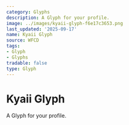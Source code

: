 ```yaml
---
category: Glyphs
description: A Glyph for your profile.
image: ../images/kyaii-glyph-f6e17c3653.png
last_updated: '2025-09-17'
name: Kyaii Glyph
source: WFCD
tags:
- Glyph
- Glyphs
tradable: false
type: Glyph
---
```


# Kyaii Glyph

A Glyph for your profile.

